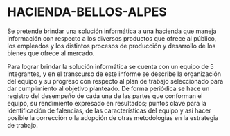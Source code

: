# HACIENDA-BELLOS-ALPES

Se pretende brindar una solución informática a una hacienda que maneja información con respecto a los diversos productos que ofrece al público, los empleados y los distintos procesos de producción  y desarrollo de los bienes que ofrece al mercado.

Para lograr brindar la solución informática se cuenta con un equipo de 5 integrantes, y en el transcurso de este informe se describe la organización del equipo y su progreso con respecto al plan de trabajo seleccionado para dar cumplimiento al objetivo planteado. De forma periódica se hace un registro del desempeño de cada una de las partes que conforman el equipo, su rendimiento expresado en resultados; puntos clave para la identificación de falencias, de las características del equipo y así hacer posible la corrección o la adopción de otras metodologías en la estrategia de trabajo.
